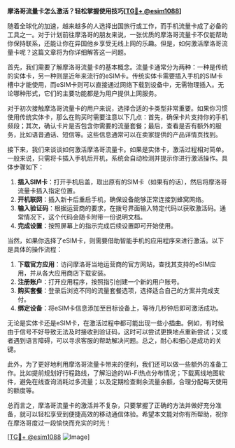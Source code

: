 **摩洛哥流量卡怎么激活？轻松掌握使用技巧[[TG💪+ @esim1088](https://t.me/s/esim1088)]**

随着全球化的加速，越来越多的人选择出国旅行或工作，而手机流量卡成了必备的工具之一。对于计划前往摩洛哥的朋友来说，一张优质的摩洛哥流量卡不仅能帮助你保持联系，还能让你在异国他乡享受无线上网的乐趣。但是，如何激活摩洛哥流量卡呢？这篇文章将为你详细解答这一问题。

首先，我们需要了解摩洛哥流量卡的基本概念。流量卡通常分为两种：一种是传统的实体卡，另一种则是近年来流行的eSIM卡。传统实体卡需要插入手机的SIM卡槽中才能使用，而eSIM卡则可以直接通过网络下载到设备中，无需物理插入。无论哪种形式，它们的主要功能都是为用户提供上网服务。

对于初次接触摩洛哥流量卡的用户来说，选择合适的卡类型非常重要。如果你习惯使用传统实体卡，那么在购买时需要注意以下几点：首先，确保卡片支持你的手机频段；其次，确认卡片是否包含你需要的流量套餐；最后，查看是否有额外的服务，比如语音通话、短信等。这些信息通常可以在卖家提供的产品详情页找到。

接下来，我们来谈谈如何激活摩洛哥流量卡。如果是实体卡，激活过程相对简单。一般来说，只需将卡插入手机后开机，系统会自动检测并提示你进行激活操作。具体步骤如下：

1. **插入SIM卡**：打开手机后盖，取出原有的SIM卡（如果有的话），然后将摩洛哥流量卡插入指定位置。
2. **开机联网**：插入新卡后重启手机，确保设备能够正常连接到蜂窝网络。
3. **输入验证码**：根据运营商的要求，在拨号界面输入特定代码以获取激活码。通常情况下，这个代码会随卡附带一份说明文档。
4. **完成设置**：按照屏幕上的指示完成后续设置即可开始使用。

当然，如果你选择了eSIM卡，则需要借助智能手机的应用程序来进行激活。以下是具体的操作流程：

1. **下载官方应用**：访问摩洛哥当地运营商的官方网站，查找其支持的eSIM应用，并从各大应用商店下载安装。
2. **注册账户**：打开应用程序，按照指引创建一个新的用户账号。
3. **购买套餐**：登录后浏览不同的流量套餐选项，选择适合自己的方案并完成支付。
4. **绑定设备**：将eSIM卡信息添加至目标设备上，等待几秒钟后即可激活成功。

无论是实体卡还是eSIM卡，在激活过程中都可能出现一些小插曲。例如，有时候由于信号不好导致无法及时接收到验证码，这时可以尝试更换地点重新尝试；又或者遇到语言障碍，可以寻求客服的帮助解决问题。总之，耐心和细心是成功的关键。

此外，为了更好地利用摩洛哥流量卡带来的便利，我们还可以做一些额外的准备工作。比如提前规划好行程路线，了解沿途的Wi-Fi热点分布情况；下载离线地图软件，避免在线查询消耗过多流量；以及定期检查剩余流量余额，合理分配每天使用的额度等。

总而言之，摩洛哥流量卡的激活并不复杂，只要掌握了正确的方法并做好充分准备，就可以轻松享受到便捷高效的移动通信体验。希望本文能对你有所帮助，祝你在摩洛哥度过一段愉快而充实的时光！

[[TG💪+ @esim1088](https://t.me/s/esim1088) ![Image](https://i.postimg.cc/4NQfJmqS/Snipaste-2025-05-13-00-14-12.png)]